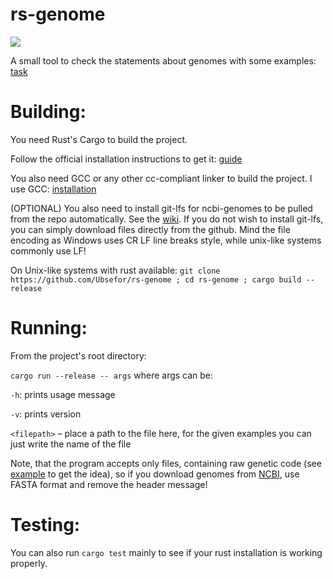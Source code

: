 # rs-genome

![](https://github.com/Ubsefor/rs-genome/workflows/Rust/badge.svg)

A small tool to check the statements about genomes with some examples: [task](task.png)

# Building:

You need Rust's Cargo to build the project. 

Follow the official installation instructions to get it: [guide](https://www.rust-lang.org/tools/install)

You also need GCC or any other cc-compliant linker to build the project. I use GCC: [installation](https://gcc.gnu.org/install/)

(OPTIONAL) You also need to install git-lfs for ncbi-genomes to be pulled from the repo automatically. See the [wiki](https://github.com/git-lfs/git-lfs/wiki/Installation). If you do not wish to install git-lfs, you can simply download files directly from the github. Mind the file encoding as Windows uses CR LF line breaks style, while unix-like systems commonly use LF!

On Unix-like systems with rust available: 
`git clone https://github.com/Ubsefor/rs-genome ; cd rs-genome ; cargo build --release`

# Running:

From the project's root directory:

`cargo run --release -- args` where args can be:

`-h`: prints usage message

`-v`: prints version

`<filepath>` – place a path to the file here, for the given examples you can just write the name of the file

Note, that the program accepts only files, containing raw genetic code (see [example](HID_NC_001802.1.txt) to get the idea), so if you download genomes from  [NCBI](https://www.ncbi.nlm.nih.gov), use FASTA format and remove the header message!

# Testing:

You can also run `cargo test` mainly to see if your rust installation is working properly.

